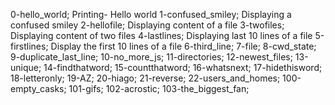 0-hello_world; Printing- Hello world
1-confused_smiley; Displaying a confused smiley
2-hellofile; Displaying content of a file
3-twofiles; Displaying content of two files
4-lastlines; Displaying last 10 lines of a file
5-firstlines; Display the first 10 lines of a file
6-third_line;
7-file;
8-cwd_state;
9-duplicate_last_line;
10-no_more_js;
11-directories;
12-newest_files;
13-unique;
14-findthatword;
15-countthatword;
16-whatsnext;
17-hidethisword;
18-letteronly;
19-AZ;
20-hiago;
21-reverse;
22-users_and_homes;
100-empty_casks;
101-gifs;
102-acrostic;
103-the_biggest_fan; 
